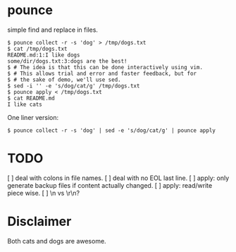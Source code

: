 # pounce

simple find and replace in files.

```
$ pounce collect -r -s 'dog' > /tmp/dogs.txt
$ cat /tmp/dogs.txt
README.md:1:I like dogs
some/dir/dogs.txt:3:dogs are the best!
$ # The idea is that this can be done interactively using vim.
$ # This allows trial and error and faster feedback, but for
$ # the sake of demo, we'll use sed.
$ sed -i '' -e 's/dog/cat/g' /tmp/dogs.txt
$ pounce apply < /tmp/dogs.txt
$ cat README.md
I like cats
```

One liner version:
```
$ pounce collect -r -s 'dog' | sed -e 's/dog/cat/g' | pounce apply
```

# TODO

[ ] deal with colons in file names.
[ ] deal with no EOL last line.
[ ] apply: only generate backup files if content actually changed.
[ ] apply: read/write piece wise.
[ ] \n vs \r\n?

# Disclaimer

Both cats and dogs are awesome.

